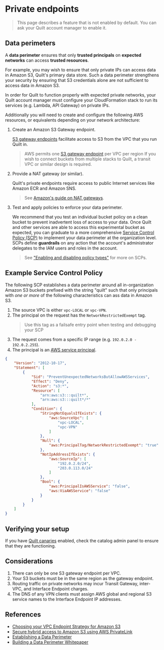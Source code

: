 <!-- markdownlint-disable -->
# Private endpoints 

> This page describes a feature that is not enabled by default.
You can ask your Quilt account manager to enable it.

## Data perimeters 

A **data perimeter** ensures that only **trusted principals** on **expected networks**
can access **trusted resources**.

For example, you may wish to ensure that only private IPs can access data in
Amazon S3, Quilt's primary data store. Such a data perimeter strengthens
your security by ensuring that S3 credentials alone are not sufficient to access
data in Amazon S3.

In order for Quilt to function properly with expected private networks, your Quilt
account manager must configure your CloudFormation stack to run its services
(e.g. Lambda, API Gateway) on private IPs.

Additionally you will need to create and configure the following AWS resources,
or equivalents depending on your network architecture:

1. Create an Amazon S3 Gateway endpoint.

    [S3 gateway endpoints](https://docs.aws.amazon.com/vpc/latest/privatelink/vpc-endpoints-s3.html)
    facilitate access to S3 from the VPC that you run Quilt in.

    > AWS permits one [S3 gateway endpoint](https://docs.aws.amazon.com/vpc/latest/privatelink/vpc-endpoints-s3.html) per VPC per region
    > If you wish to connect buckets from multiple stacks to Quilt, a transit
    VPC or similar design is required.

1. Provide a NAT gateway (or similar).

    Quilt's private endpoints require access to public Internet services like Amazon ECR and Amazon SNS.

    > See [Amazon's guide on NAT gateways](https://docs.aws.amazon.com/vpc/latest/userguide/vpc-nat-gateway.html#nat-gateway-creating).

1. Test and apply policies to enforce your data perimeter.

    We recommend that you test an individual bucket policy on a clean bucket to prevent
    inadvertent loss of access to your data.
    Once Quilt and other services are able to access this experimental bucket as
    expected, you can graduate to a more comprehensive
    [Service Control Policy (SCP)](https://docs.aws.amazon.com/organizations/latest/userguide/orgs_manage_policies_scps.html)
    to implement your data perimeter at the organization level.
    SCPs define **guardrails** on any action that the account's
    administrator delegates to the IAM users and roles in the account.

    > See
    ["Enabling and disabling policy types"](https://docs.aws.amazon.com/organizations/latest/userguide/orgs_manage_policies_enable-disable.html)
    for more on SCPs.

## Example Service Control Policy

The following SCP establishes a data perimeter around all in-organization
Amazon S3 buckets prefixed with the string "quilt"
such that only principals with _one or more_ of the following characteristics
can ass data in Amazon S3.

1. The source VPC is either `vpc-LOCAL` or `vpc-VPN`.
2. The principal on the request has the `NetworkRestrictedExempt` tag.
    > Use this tag as a failsafe entry point when testing and debugging your SCP
3. The request comes from a specific IP range (e.g. `192.0.2.0 - 192.0.2.255`).
4. The principal is an [AWS service
principal](https://docs.aws.amazon.com/IAM/latest/UserGuide/reference_policies_elements_principal.html#principal-services).

```json
{
    "Version": "2012-10-17",
    "Statement": [
        {
            "Sid": "PreventUnexpectedNetworksButAllowAWSServices",
            "Effect": "Deny",
            "Action": "s3:*",
            "Resource": [
                "arn:aws:s3:::quilt*",
                "arn:aws:s3:::quilt*/*"
            ],
            "Condition": {
                "StringNotEqualsIfExists": {
                    "aws:SourceVpc": [
                        "vpc-LOCAL",
                        "vpc-VPN"
                    ]
                },
                "Null": {
                    "aws:PrincipalTag/NetworkRestrictedExempt": "true"
                },
                "NotIpAddressIfExists": {
                    "aws:SourceIp": [
                        "192.0.2.0/24",
                        "203.0.113.0/24"
                    ]
                },
                "Bool": {
                    "aws:PrincipalIsAWSService": "false",
                    "aws:ViaAWSService": "false"
                }
            }
        }
    ]
}
```

## Verifying your setup

If you have [Quilt canaries](./good-practice.md) enabled, check the catalog admin
panel to ensure that they are functioning.

## Considerations

1. There can only be one S3 gateway endpoint per VPC.
2. Your S3 buckets must be in the same region as the gateway endpoint.
2. Routing traffic on private networks may incur Transit Gateway,
inter-VPC, and Interface Endpoint charges.
3. The DNS of any VPN clients must assign AWS global and regional S3
service names to the Interface Endpoint IP addresses.

## References

* [Choosing your VPC Endpoint Strategy for Amazon S3](https://aws.amazon.com/blogs/architecture/choosing-your-vpc-endpoint-strategy-for-amazon-s3/)
* [Secure hybrid access to Amazon S3 using AWS PrivateLink](https://aws.amazon.com/blogs/networking-and-content-delivery/secure-hybrid-access-to-amazon-s3-using-aws-privatelink/)
* [Establishing a Data Perimeter](https://aws.amazon.com/blogs/security/establishing-a-data-perimeter-on-aws/)
* [Building a Data Perimeter Whitepaper](https://docs.aws.amazon.com/whitepapers/latest/building-a-data-perimeter-on-aws/building-a-data-perimeter-on-aws.html)
